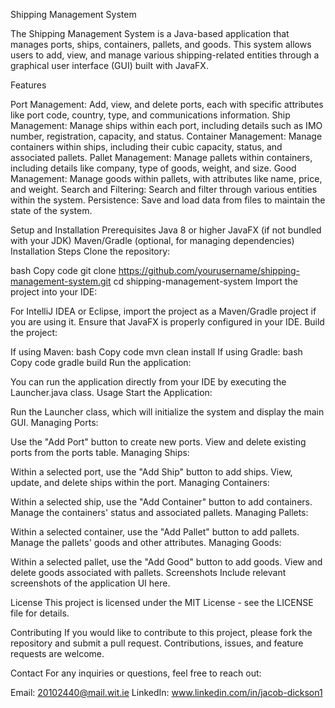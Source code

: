 Shipping Management System

The Shipping Management System is a Java-based application that manages ports, ships, containers, pallets, and goods. 
This system allows users to add, view, and manage various shipping-related entities through a graphical user interface (GUI) built with JavaFX.

Features

Port Management: Add, view, and delete ports, each with specific attributes like port code, country, type, and communications information.
Ship Management: Manage ships within each port, including details such as IMO number, registration, capacity, and status.
Container Management: Manage containers within ships, including their cubic capacity, status, and associated pallets.
Pallet Management: Manage pallets within containers, including details like company, type of goods, weight, and size.
Good Management: Manage goods within pallets, with attributes like name, price, and weight.
Search and Filtering: Search and filter through various entities within the system.
Persistence: Save and load data from files to maintain the state of the system.


    
Setup and Installation
Prerequisites
Java 8 or higher
JavaFX (if not bundled with your JDK)
Maven/Gradle (optional, for managing dependencies)
Installation Steps
Clone the repository:

bash
Copy code
git clone https://github.com/yourusername/shipping-management-system.git
cd shipping-management-system
Import the project into your IDE:

For IntelliJ IDEA or Eclipse, import the project as a Maven/Gradle project if you are using it.
Ensure that JavaFX is properly configured in your IDE.
Build the project:

If using Maven:
bash
Copy code
mvn clean install
If using Gradle:
bash
Copy code
gradle build
Run the application:

You can run the application directly from your IDE by executing the Launcher.java class.
Usage
Start the Application:

Run the Launcher class, which will initialize the system and display the main GUI.
Managing Ports:

Use the "Add Port" button to create new ports.
View and delete existing ports from the ports table.
Managing Ships:

Within a selected port, use the "Add Ship" button to add ships.
View, update, and delete ships within the port.
Managing Containers:

Within a selected ship, use the "Add Container" button to add containers.
Manage the containers' status and associated pallets.
Managing Pallets:

Within a selected container, use the "Add Pallet" button to add pallets.
Manage the pallets' goods and other attributes.
Managing Goods:

Within a selected pallet, use the "Add Good" button to add goods.
View and delete goods associated with pallets.
Screenshots
Include relevant screenshots of the application UI here.

License
This project is licensed under the MIT License - see the LICENSE file for details.

Contributing
If you would like to contribute to this project, please fork the repository and submit a pull request. Contributions, issues, and feature requests are welcome.

Contact
For any inquiries or questions, feel free to reach out:

Email: 20102440@mail.wit.ie
LinkedIn: www.linkedin.com/in/jacob-dickson1

